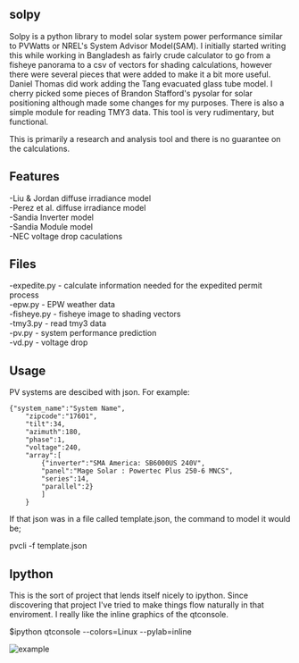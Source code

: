 solpy
-------
Solpy is a python library to model solar system power performance similar to PVWatts or NREL's System Advisor Model(SAM).  I initially started writing this while working in Bangladesh as fairly crude calculator to go from a fisheye panorama to a csv of vectors for shading calculations, however there were several pieces that were added to make it a bit more useful.  Daniel Thomas did work adding the Tang evacuated glass tube model.  I cherry picked some pieces of Brandon Stafford's pysolar for solar positioning although made some changes for my purposes.  There is also a simple module for reading TMY3 data. This tool is very rudimentary, but functional. 

This is primarily a research and analysis tool and there is no guarantee on the calculations.

Features
--------
-Liu & Jordan diffuse irradiance model  
-Perez et al. diffuse irradiance model  
-Sandia Inverter model  
-Sandia Module model  
-NEC voltage drop caculations  

Files
-----
-expedite.py - calculate information needed for the expedited permit process  
-epw.py - EPW weather data  
-fisheye.py - fisheye image to shading vectors  
-tmy3.py - read tmy3 data  
-pv.py - system performance prediction  
-vd.py - voltage drop  

Usage
-----
PV systems are descibed with json. For example:

    {"system_name":"System Name",
        "zipcode":"17601",
        "tilt":34,
        "azimuth":180,
        "phase":1,
        "voltage":240,
        "array":[
            {"inverter":"SMA America: SB6000US 240V",
            "panel":"Mage Solar : Powertec Plus 250-6 MNCS",
            "series":14,
            "parallel":2}
            ]
        }

If that json was in a file called template.json, the command to model it would be;

pvcli -f template.json

Ipython
-------
This is the sort of project that lends itself nicely to ipython.  Since discovering that project I've tried to make things flow naturally in that enviroment. I really like the inline graphics of the qtconsole.

$ipython qtconsole --colors=Linux --pylab=inline

![example](http://char1es.net/ipython_pv_example.png)
